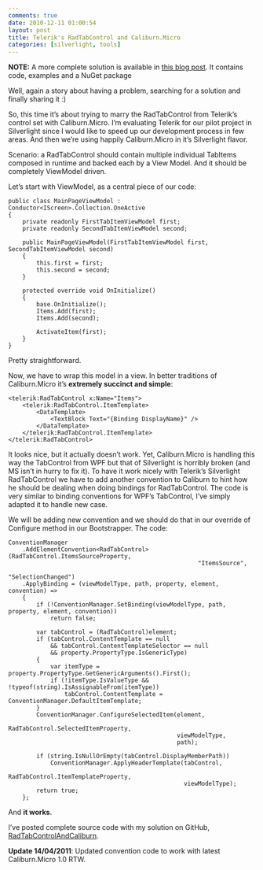 ```yaml
---
comments: true
date: 2010-12-11 01:00:54
layout: post
title: Telerik's RadTabControl and Caliburn.Micro
categories: [silverlight, tools]
---
```


**NOTE:** A more complete solution is available in [this blog post](/blog/2011/06/05/integration-of-caliburn-micro-and-teleriks-silverlight-controls/). It contains code, examples and a NuGet package

Well, again a story about having a problem, searching for a solution and finally sharing it :)

So, this time it’s about trying to marry the RadTabControl from Telerik’s control set with Caliburn.Micro. I’m evaluating Telerik for our pilot project in Silverlight since I would like to speed up our development process in few areas. And then we’re using happily Caliburn.Micro in it’s Silverlight flavor.

Scenario: a RadTabControl should contain multiple individual TabItems composed in runtime and backed each by a View Model. And it should be completely ViewModel driven.

Let’s start with ViewModel, as a central piece of our code:

    public class MainPageViewModel : Conductor<IScreen>.Collection.OneActive
    {
        private readonly FirstTabItemViewModel first;
        private readonly SecondTabItemViewModel second;

        public MainPageViewModel(FirstTabItemViewModel first, SecondTabItemViewModel second)
        {
            this.first = first;
            this.second = second;
        }

        protected override void OnInitialize()
        {
            base.OnInitialize();
            Items.Add(first);
            Items.Add(second);

            ActivateItem(first);
        }
    }

Pretty straightforward. 

Now, we have to wrap this model in a view. In better traditions of Caliburn.Micro it’s **extremely succinct and simple**:

    <telerik:RadTabControl x:Name="Items">
        <telerik:RadTabControl.ItemTemplate>
            <DataTemplate>
                <TextBlock Text="{Binding DisplayName}" />
            </DataTemplate>
        </telerik:RadTabControl.ItemTemplate>
    </telerik:RadTabControl>

It looks nice, but it actually doesn’t work. Yet, Caliburn.Micro is handling this way the TabControl from WPF but that of Silverlight is horribly broken (and MS isn’t in hurry to fix it). To have it work nicely with Telerik’s Silverlight RadTabControl we have to add another convention to Caliburn to hint how he should be dealing when doing bindings for RadTabControl. The code is very similar to binding conventions for WPF’s TabControl, I’ve simply adapted it to handle new case.

We will be adding new convention and we should do that in our override of Configure method in our Bootstrapper. The code:

    ConventionManager
        .AddElementConvention<RadTabControl>(RadTabControl.ItemsSourceProperty,
                                                          "ItemsSource",
                                                          "SelectionChanged")
        .ApplyBinding = (viewModelType, path, property, element, convention) =>
        {
            if (!ConventionManager.SetBinding(viewModelType, path, property, element, convention))
                return false;

            var tabControl = (RadTabControl)element;
            if (tabControl.ContentTemplate == null
                && tabControl.ContentTemplateSelector == null
                && property.PropertyType.IsGenericType)
            {
                var itemType = property.PropertyType.GetGenericArguments().First();
                if (!itemType.IsValueType && !typeof(string).IsAssignableFrom(itemType))
                    tabControl.ContentTemplate = ConventionManager.DefaultItemTemplate;
            }
            ConventionManager.ConfigureSelectedItem(element,
                                                    RadTabControl.SelectedItemProperty,
                                                    viewModelType,
                                                    path);

            if (string.IsNullOrEmpty(tabControl.DisplayMemberPath))
                ConventionManager.ApplyHeaderTemplate(tabControl,
                                                      RadTabControl.ItemTemplateProperty,
                                                      viewModelType);
            return true;
        };

And **it works**. 

I’ve posted complete source code with my solution on GitHub, [RadTabControlAndCaliburn](https://github.com/vcaraulean/BlogSamples/tree/master/RadTabControlAndCaliburn).

**Update 14/04/2011**: Updated convention code to work with latest Caliburn.Micro 1.0 RTW.
